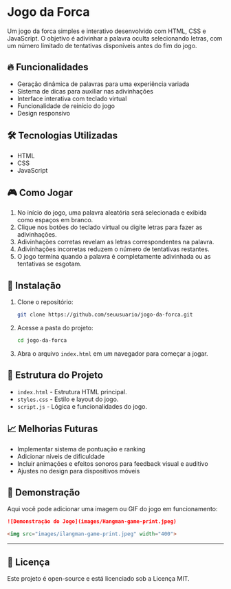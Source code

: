 # Jogo da Forca

Um jogo da forca simples e interativo desenvolvido com HTML, CSS e JavaScript. O objetivo é adivinhar a palavra oculta selecionando letras, com um número limitado de tentativas disponíveis antes do fim do jogo.

## 🔥 Funcionalidades

* Geração dinâmica de palavras para uma experiência variada
* Sistema de dicas para auxiliar nas adivinhações
* Interface interativa com teclado virtual
* Funcionalidade de reinício do jogo
* Design responsivo

## 🛠️ Tecnologias Utilizadas

* HTML
* CSS
* JavaScript

## 🎮 Como Jogar

1. No início do jogo, uma palavra aleatória será selecionada e exibida como espaços em branco.
2. Clique nos botões do teclado virtual ou digite letras para fazer as adivinhações.
3. Adivinhações corretas revelam as letras correspondentes na palavra.
4. Adivinhações incorretas reduzem o número de tentativas restantes.
5. O jogo termina quando a palavra é completamente adivinhada ou as tentativas se esgotam.

## 🚀 Instalação

1. Clone o repositório:

   ```bash
   git clone https://github.com/seuusuario/jogo-da-forca.git
   ```
2. Acesse a pasta do projeto:

   ```bash
   cd jogo-da-forca
   ```
3. Abra o arquivo `index.html` em um navegador para começar a jogar.

## 📂 Estrutura do Projeto

* `index.html` - Estrutura HTML principal.
* `styles.css` - Estilo e layout do jogo.
* `script.js` - Lógica e funcionalidades do jogo.

## 📈 Melhorias Futuras

* Implementar sistema de pontuação e ranking
* Adicionar níveis de dificuldade
* Incluir animações e efeitos sonoros para feedback visual e auditivo
* Ajustes no design para dispositivos móveis

## 📸 Demonstração

Aqui você pode adicionar uma imagem ou GIF do jogo em funcionamento:

```markdown
![Demonstração do Jogo](images/Hangman-game-print.jpeg)

<img src="images/ilangman-game-print.jpeg" width="400">
```

---

## 📜 Licença

Este projeto é open-source e está licenciado sob a Licença MIT.
